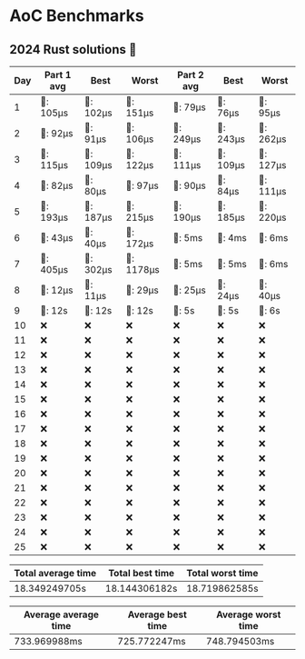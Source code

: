 # AoC Benchmarks
## 2024 Rust solutions 🤠 
| Day | Part 1 avg | Best | Worst | Part 2 avg | Best | Worst |
| --- | --- | --- | --- | --- | --- | --- |
|1|🦀: 105µs|🦀: 102µs|🦀: 151µs|🦀: 79µs|🦀: 76µs|🦀: 95µs|
|2|🦀: 92µs|🦀: 91µs|🦀: 106µs|🦀: 249µs|🦀: 243µs|🦀: 262µs|
|3|🦀: 115µs|🦀: 109µs|🦀: 122µs|🦀: 111µs|🦀: 109µs|🦀: 127µs|
|4|🦀: 82µs|🦀: 80µs|🦀: 97µs|🦀: 90µs|🦀: 84µs|🦀: 111µs|
|5|🦀: 193µs|🦀: 187µs|🦀: 215µs|🦀: 190µs|🦀: 185µs|🦀: 220µs|
|6|🦀: 43µs|🦀: 40µs|🦀: 172µs|💅: 5ms|💅: 4ms|💅: 6ms|
|7|🦀: 405µs|🦀: 302µs|🦀: 1178µs|💅: 5ms|💅: 5ms|💅: 6ms|
|8|🦀: 12µs|🦀: 11µs|🦀: 29µs|🦀: 25µs|🦀: 24µs|🦀: 40µs|
|9|🤡: 12s|🤡: 12s|🤡: 12s|🤡: 5s|🤡: 5s|🤡: 6s|
|10|❌|❌|❌|❌|❌|❌|
|11|❌|❌|❌|❌|❌|❌|
|12|❌|❌|❌|❌|❌|❌|
|13|❌|❌|❌|❌|❌|❌|
|14|❌|❌|❌|❌|❌|❌|
|15|❌|❌|❌|❌|❌|❌|
|16|❌|❌|❌|❌|❌|❌|
|17|❌|❌|❌|❌|❌|❌|
|18|❌|❌|❌|❌|❌|❌|
|19|❌|❌|❌|❌|❌|❌|
|20|❌|❌|❌|❌|❌|❌|
|21|❌|❌|❌|❌|❌|❌|
|22|❌|❌|❌|❌|❌|❌|
|23|❌|❌|❌|❌|❌|❌|
|24|❌|❌|❌|❌|❌|❌|
|25|❌|❌|❌|❌|❌|❌|

| Total average time | Total best time | Total worst time |
| --- | --- | --- |
| 18.349249705s | 18.144306182s | 18.719862585s |

| Average average time | Average best time | Average worst time |
| --- | --- | --- |
| 733.969988ms | 725.772247ms | 748.794503ms |

